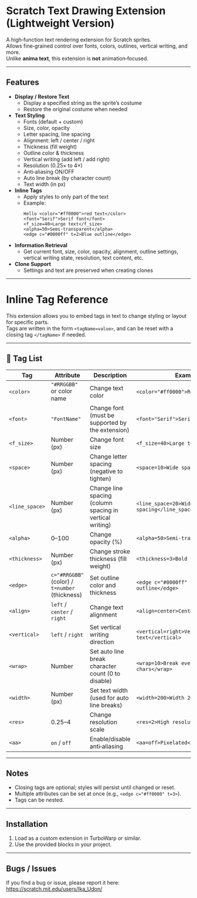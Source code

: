 # Scratch Text Drawing Extension (Lightweight Version)

A high‑function text rendering extension for Scratch sprites.  
Allows fine‑grained control over fonts, colors, outlines, vertical writing, and more.  
Unlike **anima text**, this extension is **not** animation‑focused.

---

## Features

- **Display / Restore Text**
  - Display a specified string as the sprite’s costume
  - Restore the original costume when needed
- **Text Styling**
  - Fonts (default + custom)
  - Size, color, opacity
  - Letter spacing, line spacing
  - Alignment: left / center / right
  - Thickness (fill weight)
  - Outline color & thickness
  - Vertical writing (add left / add right)
  - Resolution (0.25× to 4×)
  - Anti‑aliasing ON/OFF
  - Auto line break (by character count)
  - Text width (in px)
- **Inline Tags**
  - Apply styles to only part of the text
  - Example:
    ```text
    Hello <color="#ff0000">red text</color>
    <font="Serif">Serif font</font>
    <f_size=40>Large text</f_size>
    <alpha=50>Semi‑transparent</alpha>
    <edge c="#0000ff" t=2>Blue outline</edge>
    ```
- **Information Retrieval**
  - Get current font, size, color, opacity, alignment, outline settings, vertical writing state, resolution, text content, etc.
- **Clone Support**
  - Settings and text are preserved when creating clones

---

# Inline Tag Reference

This extension allows you to embed tags in text to change styling or layout for specific parts.  
Tags are written in the form `<tagName=value>`, and can be reset with a closing tag `</tagName>` if needed.

---

## 📑 Tag List

| Tag | Attribute | Description | Example |
|------|----------|-------------|---------|
| `<color>` | `"#RRGGBB"` or color name | Change text color | `<color="#ff0000">Red text</color>` |
| `<font>` | `"FontName"` | Change font (must be supported by the extension) | `<font="Serif">Serif font</font>` |
| `<f_size>` | Number (px) | Change font size | `<f_size=40>Large text</f_size>` |
| `<space>` | Number (px) | Change letter spacing (negative to tighten) | `<space=10>Wide spacing</space>` |
| `<line_space>` | Number (px) | Change line spacing (column spacing in vertical writing) | `<line_space=20>Wide line spacing</line_space>` |
| `<alpha>` | 0–100 | Change opacity (%) | `<alpha=50>Semi‑transparent</alpha>` |
| `<thickness>` | Number (px) | Change stroke thickness (fill weight) | `<thickness=3>Bold text</thickness>` |
| `<edge>` | `c="#RRGGBB"` (color) / `t=number` (thickness) | Set outline color and thickness | `<edge c="#0000ff" t=2>Blue outline</edge>` |
| `<align>` | `left` / `center` / `right` | Change text alignment | `<align=center>Centered</align>` |
| `<vertical>` | `left` / `right` | Set vertical writing direction | `<vertical=right>Vertical text</vertical>` |
| `<wrap>` | Number | Set auto line break character count (0 to disable) | `<wrap=10>Break every 10 chars</wrap>` |
| `<width>` | Number (px) | Set text width (used for auto line breaks) | `<width=200>Width 200px</width>` |
| `<res>` | 0.25–4 | Change resolution scale | `<res=2>High resolution</res>` |
| `<aa>` | `on` / `off` | Enable/disable anti‑aliasing | `<aa=off>Pixelated</aa>` |

---

## Notes
- Closing tags are optional; styles will persist until changed or reset.
- Multiple attributes can be set at once (e.g., `<edge c="#ff0000" t=3>`).
- Tags can be nested.

---

## Installation
1. Load as a custom extension in TurboWarp or similar.
2. Use the provided blocks in your project.

---

## Bugs / Issues
If you find a bug or issue, please report it here:  
https://scratch.mit.edu/users/Ika_Udon/
